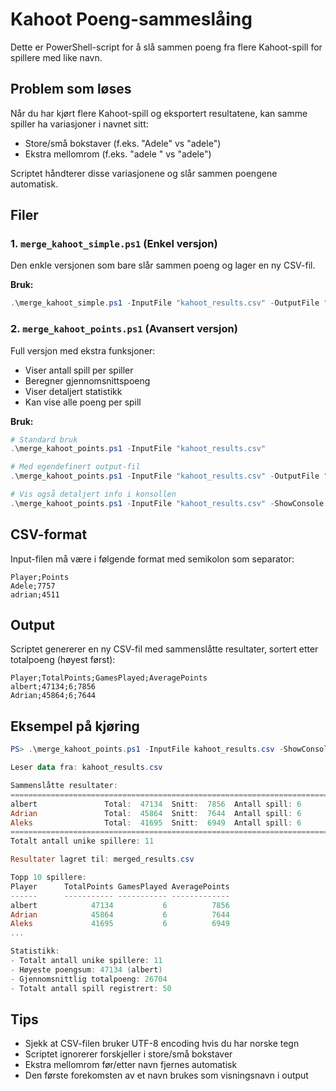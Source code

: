 # Kahoot Poeng-sammeslåing

Dette er PowerShell-script for å slå sammen poeng fra flere Kahoot-spill for spillere med like navn.

## Problem som løses
Når du har kjørt flere Kahoot-spill og eksportert resultatene, kan samme spiller ha variasjoner i navnet sitt:
- Store/små bokstaver (f.eks. "Adele" vs "adele")
- Ekstra mellomrom (f.eks. "adele " vs "adele")

Scriptet håndterer disse variasjonene og slår sammen poengene automatisk.

## Filer

### 1. `merge_kahoot_simple.ps1` (Enkel versjon)
Den enkle versjonen som bare slår sammen poeng og lager en ny CSV-fil.

**Bruk:**
```powershell
.\merge_kahoot_simple.ps1 -InputFile "kahoot_results.csv" -OutputFile "merged_results.csv"
```

### 2. `merge_kahoot_points.ps1` (Avansert versjon)
Full versjon med ekstra funksjoner:
- Viser antall spill per spiller
- Beregner gjennomsnittspoeng
- Viser detaljert statistikk
- Kan vise alle poeng per spill

**Bruk:**
```powershell
# Standard bruk
.\merge_kahoot_points.ps1 -InputFile "kahoot_results.csv"

# Med egendefinert output-fil
.\merge_kahoot_points.ps1 -InputFile "kahoot_results.csv" -OutputFile "final_results.csv"

# Vis også detaljert info i konsollen
.\merge_kahoot_points.ps1 -InputFile "kahoot_results.csv" -ShowConsole
```

## CSV-format
Input-filen må være i følgende format med semikolon som separator:
```
Player;Points
Adele;7757
adrian;4511
```

## Output
Scriptet genererer en ny CSV-fil med sammenslåtte resultater, sortert etter totalpoeng (høyest først):
```
Player;TotalPoints;GamesPlayed;AveragePoints
albert;47134;6;7856
Adrian;45864;6;7644
```

## Eksempel på kjøring

```powershell
PS> .\merge_kahoot_points.ps1 -InputFile kahoot_results.csv -ShowConsole

Leser data fra: kahoot_results.csv

Sammenslåtte resultater:
================================================================================
albert               Total:  47134  Snitt:  7856  Antall spill: 6
Adrian               Total:  45864  Snitt:  7644  Antall spill: 6
Aleks                Total:  41695  Snitt:  6949  Antall spill: 6
================================================================================
Totalt antall unike spillere: 11

Resultater lagret til: merged_results.csv

Topp 10 spillere:
Player      TotalPoints GamesPlayed AveragePoints
------      ----------- ----------- -------------
albert            47134           6          7856
Adrian            45864           6          7644
Aleks             41695           6          6949
...

Statistikk:
- Totalt antall unike spillere: 11
- Høyeste poengsum: 47134 (albert)
- Gjennomsnittlig totalpoeng: 26704
- Totalt antall spill registrert: 50
```

## Tips
- Sjekk at CSV-filen bruker UTF-8 encoding hvis du har norske tegn
- Scriptet ignorerer forskjeller i store/små bokstaver
- Ekstra mellomrom før/etter navn fjernes automatisk
- Den første forekomsten av et navn brukes som visningsnavn i output
